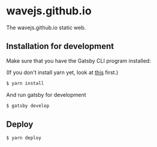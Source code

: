 # wavejs.github.io

The wavejs.github.io static web.

## Installation for development

Make sure that you have the Gatsby CLI program installed:

(If you don't install yarn yet, look at [this](https://yarnpkg.com/en/docs/install#mac-stable) first.)

```sh
$ yarn install
```

And run gatsby for development

```sh
$ gatsby develop
```

## Deploy

```sh
$ yarn deploy
```
